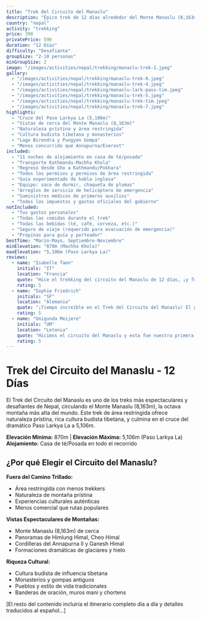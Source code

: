```yaml
---
title: "Trek del Circuito del Manaslu"
description: "Épico trek de 12 días alrededor del Monte Manaslu (8,163m), la octava montaña más alta del mundo. Cruza el espectacular Paso Larkya La (5,106m) a través de naturaleza prístina, pueblos de influencia tibetana y impresionantes panoramas de montañas."
country: "nepal"
activity: "trekking"
price: 390
privatePrice: 590
duration: "12 Días"
difficulty: "Desafiante"
groupSize: "2-10 personas"
minGroupSize: 2
image: "/images/activities/nepal/trekking/manaslu-trek-1.jpeg"
gallery:
  - "/images/activities/nepal/trekking/manaslu-trek-0.jpeg"
  - "/images/activities/nepal/trekking/manaslu-trek-4.jpeg"
  - "/images/activities/nepal/trekking/manaslu-lark-pass-tim.jpeg"
  - "/images/activities/nepal/trekking/manaslu-trek-5.jpeg"
  - "/images/activities/nepal/trekking/manaslu-trek-tim.jpeg"
  - "/images/activities/nepal/trekking/manaslu-trek-7.jpeg"
highlights:
  - "Cruce del Paso Larkya La (5,106m)"
  - "Vistas de cerca del Monte Manaslu (8,163m)"
  - "Naturaleza prístina y área restringida"
  - "Cultura budista tibetana y monasterios"
  - "Lago Birendra y Pungyen Gompa"
  - "Menos concurrido que Annapurna/Everest"
included:
  - "11 noches de alojamiento en casa de té/posada"
  - "Transporte Kathmandu-Machha Khola"
  - "Regreso desde Gho a Kathmandu/Pokhara"
  - "Todos los permisos y permisos de área restringida"
  - "Guía experimentado de habla inglesa"
  - "Equipo: saco de dormir, chaqueta de plumas"
  - "Arreglos de servicio de helicóptero de emergencia"
  - "Suministros médicos de primeros auxilios"
  - "Todos los impuestos y gastos oficiales del gobierno"
notIncluded:
  - "Tus gastos personales"
  - "Todas las comidas durante el trek"
  - "Todas las bebidas (té, café, cerveza, etc.)"
  - "Seguro de viaje (requerido para evacuación de emergencia)"
  - "Propinas para guía y porteador"
bestTime: "Marzo-Mayo, Septiembre-Noviembre"
minElevation: "870m (Machha Khola)"
maxElevation: "5,106m (Paso Larkya La)"
reviews:
  - name: "Isabelle Taen"
    initials: "IT"
    location: "Francia"
    quote: "Hice el trekking del circuito del Manaslu de 12 días, ¡y fue absolutamente espectacular! Vistas impresionantes, realmente un recuerdo para toda la vida. Sandip es un guía increíble que sabe mucho sobre la naturaleza y la cultura..."
    rating: 5
  - name: "Sophie Friedrich"
    initials: "SF"
    location: "Alemania"
    quote: "¡Tiempo increíble en el Trek del Circuito del Manaslu! El guía era muy conocedor y súper amigable. Estaba luchando el día del paso, y él fue tan paciente conmigo. En general, una experiencia absolutamente genial..."
    rating: 5
  - name: "Unigunda Meijere"
    initials: "UM"
    location: "Letonia"
    quote: "Hicimos el circuito del Manaslu y esta fue nuestra primera vez haciendo trekking en Nepal - no podríamos haber pedido mejor experiencia. Nuestro guía fue conocedor y cariñoso, así como una persona agradable para pasar el tiempo..."
    rating: 5
---
```


# Trek del Circuito del Manaslu - 12 Días

El Trek del Circuito del Manaslu es uno de los treks más espectaculares y desafiantes de Nepal, circulando el Monte Manaslu (8,163m), la octava montaña más alta del mundo. Este trek de área restringida ofrece naturaleza prístina, rica cultura budista tibetana, y culmina en el cruce del dramático Paso Larkya La a 5,106m.

**Elevación Mínima:** 870m | **Elevación Máxima:** 5,106m (Paso Larkya La)  
**Alojamiento:** Casa de té/Posada en todo el recorrido

## ¿Por qué Elegir el Circuito del Manaslu?

**Fuera del Camino Trillado:**
- Área restringida con menos trekkers
- Naturaleza de montaña prístina
- Experiencias culturales auténticas
- Menos comercial que rutas populares

**Vistas Espectaculares de Montañas:**
- Monte Manaslu (8,163m) de cerca
- Panoramas de Himlung Himal, Cheo Himal
- Cordilleras del Annapurna II y Ganesh Himal
- Formaciones dramáticas de glaciares y hielo

**Riqueza Cultural:**
- Cultura budista de influencia tibetana
- Monasterios y gompas antiguos
- Pueblos y estilo de vida tradicionales
- Banderas de oración, muros mani y chortens

[El resto del contenido incluiría el itinerario completo día a día y detalles traducidos al español...]
